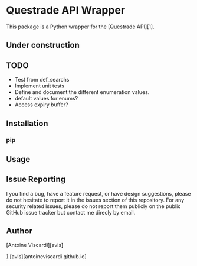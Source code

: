 # Questrade API Wrapper
This package is a Python wrapper for the [Questrade API][1].

## Under construction

## TODO
- Test from def_searchs
- Implement unit tests
- Define and document the different enumeration values.
- default values for enums?
- Access expiry buffer? 

## Installation
### pip

## Usage

## Issue Reporting
I you find a bug, have a feature request, or have design suggestions, please do not hesitate to report it in the issues section of this repository. For any security related issues, please do not report them publicly on the public GitHub issue tracker but contact me direcly by email.

## Author
[Antoine Viscardi][avis]

[1](https://www.questrade.com/api/documentation/getting-started)
[avis][antoineviscardi.github.io]